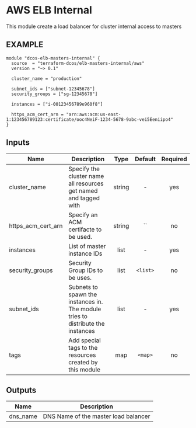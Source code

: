 AWS ELB Internal
============
This module create a load balancer for cluster internal access to masters


EXAMPLE
-------

```hcl
module "dcos-elb-masters-internal" {
  source  = "terraform-dcos/elb-masters-internal/aws"
  version = "~> 0.1"

  cluster_name = "production"

  subnet_ids = ["subnet-12345678"]
  security_groups = ["sg-12345678"]

  instances = ["i-00123456789e960f8"]

  https_acm_cert_arn = "arn:aws:acm:us-east-1:123456789123:certificate/ooc4NeiF-1234-5678-9abc-vei5Eeniipo4"
}
```


## Inputs

| Name | Description | Type | Default | Required |
|------|-------------|:----:|:-----:|:-----:|
| cluster_name | Specify the cluster name all resources get named and tagged with | string | - | yes |
| https_acm_cert_arn | Specify an ACM certifacte to be used. | string | `` | no |
| instances | List of master instance IDs | list | - | yes |
| security_groups | Security Group IDs to be uses. | list | `<list>` | no |
| subnet_ids | Subnets to spawn the instances in. The module tries to distribute the instances | list | - | yes |
| tags | Add special tags to the resources created by this module | map | `<map>` | no |

## Outputs

| Name | Description |
|------|-------------|
| dns_name | DNS Name of the master load balancer |

